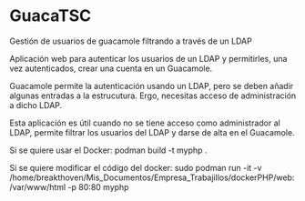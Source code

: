 # GuacaTSC
Gestión de usuarios de guacamole filtrando a través de un LDAP

Aplicación web para autenticar los usuarios de un LDAP y permitirles, una vez autenticados, crear una cuenta en un Guacamole.

Guacamole permite la autenticación usando un LDAP, pero se deben añadir algunas entradas a la estrucutura. Ergo, necesitas acceso de administración a dicho LDAP.

Esta aplicación es útil cuando no se tiene acceso como administrador al LDAP, permite filtrar los usuarios del LDAP y darse de alta en el Guacamole.


Si se quiere usar el Docker:
podman build -t myphp .

Si se quiere modificar el código del docker:
sudo podman run -it -v /home/breakthoven/Mis_Documentos/Empresa_Trabajillos/dockerPHP/web:/var/www/html -p 80:80 myphp

